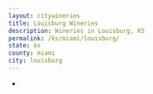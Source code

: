 ```yaml
---
layout: citywineries
title: Louisburg Wineries
description: Wineries in Louisburg, KS
permalink: /ks/miami/louisburg/
state: ks
county: miami
city: louisburg
---
```

-
